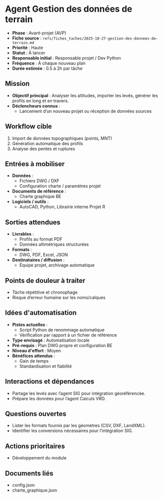 # Agent Gestion des données de terrain

- **Phase** : Avant-projet (AVP)
- **Fiche source** : `refs/fiches_taches/2025-10-27-gestion-des-donnees-de-terrain.md`
- **Priorité** : Haute
- **Statut** : À lancer
- **Responsable initial** : Responsable projet / Dev Python
- **Fréquence** : À chaque nouveau plan
- **Durée estimée** : 0.5 à 2h par tâche

## Mission
- **Objectif principal** : Analyser les altitudes, importer les levés, générer les profils en long et en travers.
- **Déclencheurs connus** :
  - Lancement d’un nouveau projet ou réception de données sources

## Workflow cible
1. Import de données topographiques (points, MNT)
2. Génération automatique des profils
3. Analyse des pentes et ruptures

## Entrées à mobiliser
- **Données** :
  - Fichiers DWG / DXF
  - Configuration charte / paramètres projet
- **Documents de référence** :
  - Charte graphique BE
- **Logiciels / outils** :
  - AutoCAD, Python, Librairie interne Projet R

## Sorties attendues
- **Livrables** :
  - Profils au format PDF
  - Données altimétriques structurées
- **Formats** :
  - DWG, PDF, Excel, JSON
- **Destinataires / diffusion** :
  - Équipe projet, archivage automatique

## Points de douleur à traiter
- Tâche répétitive et chronophage
- Risque d’erreur humaine sur les noms/calques

## Idées d'automatisation
- **Pistes actuelles** :
  - Script Python de renommage automatique
  - Vérification par rapport à un fichier de référence
- **Type envisagé** : Automatisation locale
- **Pré-requis** : Plan DWG propre et configuration BE
- **Niveau d'effort** : Moyen
- **Bénéfices attendus** :
  - Gain de temps
  - Standardisation et fiabilité

## Interactions et dépendances
- Partage les levés avec l’agent SIG pour intégration géoréférencée.
- Prépare les données pour l’agent Calculs VRD.

## Questions ouvertes
- Lister les formats fournis par les géomètres (CSV, DXF, LandXML).
- Identifier les conversions nécessaires pour l’intégration SIG.

## Actions prioritaires
- Développement du module

## Documents liés
- config.json
- charte_graphique.json
